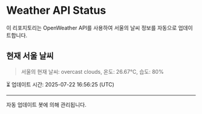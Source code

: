 
# Weather API Status

이 리포지토리는 OpenWeather API를 사용하여 서울의 날씨 정보를 자동으로 업데이트합니다.

## 현재 서울 날씨
> 서울의 현재 날씨: overcast clouds, 온도: 26.67°C, 습도: 80%

⏳ 업데이트 시간: 2025-07-22 16:56:25 (UTC)

---
자동 업데이트 봇에 의해 관리됩니다.
